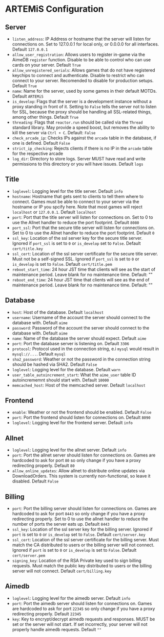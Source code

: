 # ARTEMiS Configuration
## Server
- `listen_address`: IP Address or hostname that the server will listen for connections on. Set to 127.0.0.1 for local only, or 0.0.0.0 for all interfaces. Default `127.0.0.1`
- `allow_user_registration`: Allows users to register in-game via the AimeDB `register` function. Disable to be able to control who can use cards on your server. Default `True`
- `allow_unregistered_serials`: Allows games that do not have registered keychips to connect and authenticate. Disable to restrict who can connect to your server. Recomended to disable for production setups. Default `True`
- `name`: Name for the server, used by some games in their default MOTDs. Default `ARTEMiS`
- `is_develop`: Flags that the server is a development instance without a proxy standing in front of it. Setting to `False` tells the server not to listen for SSL, because the proxy should be handling all SSL-related things, among other things. Default `True`
- `threading`: Flags that `reactor.run` should be called via the `Thread` standard library. May provide a speed boost, but removes the ability to kill the server via `Ctrl + C`. Default: `False`
- `check_arcade_ip`: Checks IPs against the `arcade` table in the database, if one is defined. Default `False`
- `strict_ip_checking`: Rejects clients if there is no IP in the `arcade` table for the respective arcade
- `log_dir`: Directory to store logs. Server MUST have read and write permissions to this directory or you will have issues. Default `logs`
## Title
- `loglevel`: Logging level for the title server. Default `info`
- `hostname`: Hostname that gets sent to clients to tell them where to connect. Games must be able to connect to your server via the hostname or IP you spcify here. Note that most games will reject `localhost` or `127.0.0.1`. Default `localhost`
- `port`: Port that the title server will listen for connections on. Set to 0 to use the Allnet handler to reduce the port footprint. Default `8080`
- `port_ssl`: Port that the secure title server will listen for connections on. Set to 0 to use the Allnet handler to reduce the port footprint. Default `0`
- `ssl_key`: Location of the ssl server key for the secure title server. Ignored if `port_ssl` is set to `0` or `is_develop` set to `False`. Default `cert/title.key`
- `ssl_cert`: Location of the ssl server certificate for the secure title server. Must not be a self-signed SSL. Ignored if `port_ssl` is set to `0` or `is_develop` is set to `False`. Default `cert/title.pem`
- `reboot_start_time`: 24 hour JST time that clients will see as the start of maintenance period. Leave blank for no maintenance time. Default: ""
- `reboot_end_time`: 24 hour JST time that clients will see as the end of maintenance period. Leave blank for no maintenance time. Default: ""
## Database
- `host`: Host of the database. Default `localhost`
- `username`: Username of the account the server should connect to the database with. Default `aime`
- `password`: Password of the account the server should connect to the database with. Default `aime`
- `name`: Name of the database the server should expect. Default `aime`
- `port`: Port the database server is listening on. Default `3306`
- `protocol`: Protocol used in the connection string, e.i `mysql` would result in `mysql://...`. Default `mysql`
- `sha2_password`: Weather or not the password in the connection string should be hashed via SHA2. Default `False`
- `loglevel`: Logging level for the database. Default `warn`
- `user_table_autoincrement_start`: What the `aime_user` table ID autoincrememnt should start with. Default `10000`
- `memcached_host`: Host of the memcached server. Default `localhost`
## Frontend
- `enable`: Weather or not the frontend should be enabled. Default `False`
- `port`: Port the frontend should listen for connections on. Default `8090`
- `loglevel`: Logging level for the frontend server. Default `info`
## Allnet
- `loglevel`: Logging level for the allnet server. Default `info`
- `port`: Port the allnet server should listen for connections on. Games are hardcoded to ask for port `80` so only change if you have a proxy redirecting properly. Default `80`
- `allow_online_updates`: Allow allnet to distribute online updates via DownloadOrders. This system is currently non-functional, so leave it disabled. Default `False`
## Billing
- `port`: Port the billing server should listen for connections on. Games are hardcoded to ask for port `8443` so only change if you have a proxy redirecting properly. Set to 0 to use the allnet handler to reduce the number of ports the server eats up. Default `8443`
- `ssl_key`: Location of the ssl server key for the billing server. Ignored if `port` is set to `0` or `is_develop` set to `False`. Default `cert/server.key`
- `ssl_cert`: Location of the ssl server certificate for the billing server. Must match the CA distributed to users or the billing server will not connect. Ignored if `port` is set to `0` or `is_develop` is set to `False`. Default `cert/server.pem`
- `signing_key`: Location of the RSA Private key used to sign billing requests. Must match the public key distributed to users or the billing server will not connect. Default `cert/billing.key`
## Aimedb
- `loglevel`: Logging level for the aimedb server. Default `info`
- `port`: Port the aimedb server should listen for connections on. Games are hardcoded to ask for port `22345` so only change if you have a proxy redirecting properly. Default `22345`
- `key`: Key to encrypt/decrypt aimedb requests and responses. MUST be set or the server will not start. If set incorrectly, your server will not properly handle aimedb requests. Default `""`